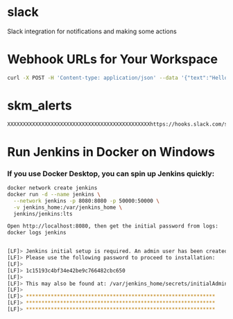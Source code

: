 # slack
Slack integration for notifications and making some actions

# Webhook URLs for Your Workspace
```bash
curl -X POST -H 'Content-type: application/json' --data '{"text":"Hello, World!"}' XXXXXXXXXXXXXXXXXXXXXXXXXXXXXXXhttps://hooks.slack.com/services/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XXXXXXXXXXXXXXXXXXXXXXXXXXXXXXXXXXXXXXXXXXXXX
```
# skm_alerts
```bash
XXXXXXXXXXXXXXXXXXXXXXXXXXXXXXXXXXXXXXXXXXXXXXhttps://hooks.slack.com/services/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XXXXXXXXXXXXXXXXXXXXXXXXXXXXXXXXXXXXXXXXX
```



# Run Jenkins in Docker on Windows
### If you use Docker Desktop, you can spin up Jenkins quickly:

```bash
docker network create jenkins
docker run -d --name jenkins \
  --network jenkins -p 8080:8080 -p 50000:50000 \
  -v jenkins_home:/var/jenkins_home \
  jenkins/jenkins:lts
```

```bash
Open http://localhost:8080, then get the initial password from logs:
docker logs jenkins


[LF]> Jenkins initial setup is required. An admin user has been created and a password generated.
[LF]> Please use the following password to proceed to installation:
[LF]>
[LF]> 1c15193c4bf34e42be9c766482cbc650
[LF]>
[LF]> This may also be found at: /var/jenkins_home/secrets/initialAdminPassword
[LF]>
[LF]> *************************************************************
[LF]> *************************************************************
[LF]> *************************************************************

```


